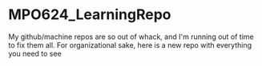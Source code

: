 # MPO624_LearningRepo
My github/machine repos are so out of whack, and I'm running out of time to fix them all. For organizational sake, here is a new repo with everything you need to see
